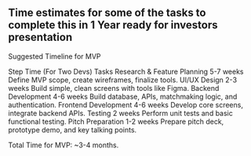 Time estimates for some of the tasks to complete this in 1 Year ready for investors presentation
-------------------------------------------------------------------------------------------------

Suggested Timeline for MVP

Step				Time (For Two Devs)	Tasks
Research & Feature Planning	5-7 weeks	Define MVP scope, create wireframes, finalize tools.
UI/UX Design			2-3 weeks	Build simple, clean screens with tools like Figma.
Backend Development		4-6 weeks	Build database, APIs, matchmaking logic, and authentication.
Frontend Development		4-6 weeks	Develop core screens, integrate backend APIs.
Testing				2 weeks		Perform unit tests and basic functional testing.
Pitch Preparation		1-2 weeks	Prepare pitch deck, prototype demo, and key talking points.

Total Time for MVP: ~3-4 months.
